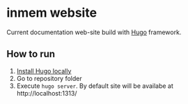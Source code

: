 # inmem website

Current documentation web-site build with [Hugo](https://gohugo.io/getting-started/quick-start/) framework.

## How to run 

1. [Install Hugo locally](https://gohugo.io/getting-started/installing/)
2. Go to repository folder
3. Execute `hugo server`. By default site will be availabe at http://localhost:1313/

